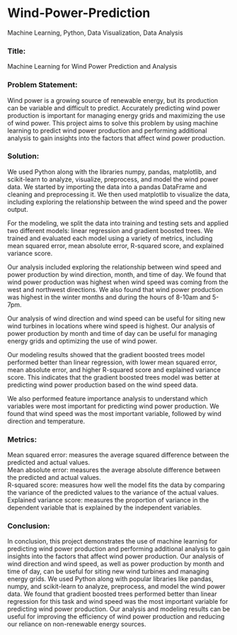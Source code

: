 # Wind-Power-Prediction
Machine Learning, Python, Data Visualization, Data Analysis

<h3>Title:</h3> 

Machine Learning for Wind Power Prediction and Analysis

<h3>Problem Statement:</h3> 

Wind power is a growing source of renewable energy, but its production can be variable and difficult to predict. Accurately predicting wind power production is important for managing energy grids and maximizing the use of wind power. This project aims to solve this problem by using machine learning to predict wind power production and performing additional analysis to gain insights into the factors that affect wind power production.

<h3>Solution:</h3>

We used Python along with the libraries numpy, pandas, matplotlib, and scikit-learn to analyze, visualize, preprocess, and model the wind power data. We started by importing the data into a pandas DataFrame and cleaning and preprocessing it. We then used matplotlib to visualize the data, including exploring the relationship between the wind speed and the power output.

For the modeling, we split the data into training and testing sets and applied two different models: linear regression and gradient boosted trees. We trained and evaluated each model using a variety of metrics, including mean squared error, mean absolute error, R-squared score, and explained variance score.

Our analysis included exploring the relationship between wind speed and power production by wind direction, month, and time of day. We found that wind power production was highest when wind speed was coming from the west and northwest directions. We also found that wind power production was highest in the winter months and during the hours of 8-10am and 5-7pm.

Our analysis of wind direction and wind speed can be useful for siting new wind turbines in locations where wind speed is highest. Our analysis of power production by month and time of day can be useful for managing energy grids and optimizing the use of wind power.

Our modeling results showed that the gradient boosted trees model performed better than linear regression, with lower mean squared error, mean absolute error, and higher R-squared score and explained variance score. This indicates that the gradient boosted trees model was better at predicting wind power production based on the wind speed data.

We also performed feature importance analysis to understand which variables were most important for predicting wind power production. We found that wind speed was the most important variable, followed by wind direction and temperature.

<h3>Metrics:</h3>

Mean squared error: measures the average squared difference between the predicted and actual values.<br>
Mean absolute error: measures the average absolute difference between the predicted and actual values.<br>
R-squared score: measures how well the model fits the data by comparing the variance of the predicted values to the variance of the actual values.<br>
Explained variance score: measures the proportion of variance in the dependent variable that is explained by the independent variables.<br>

<h3>Conclusion:</h3>

In conclusion, this project demonstrates the use of machine learning for predicting wind power production and performing additional analysis to gain insights into the factors that affect wind power production. Our analysis of wind direction and wind speed, as well as power production by month and time of day, can be useful for siting new wind turbines and managing energy grids. We used Python along with popular libraries like pandas, numpy, and scikit-learn to analyze, preprocess, and model the wind power data. We found that gradient boosted trees performed better than linear regression for this task and wind speed was the most important variable for predicting wind power production. Our analysis and modeling results can be useful for improving the efficiency of wind power production and reducing our reliance on non-renewable energy sources.
